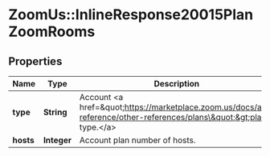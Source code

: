 # ZoomUs::InlineResponse20015PlanZoomRooms

## Properties
Name | Type | Description | Notes
------------ | ------------- | ------------- | -------------
**type** | **String** | Account &lt;a href&#x3D;\&quot;https://marketplace.zoom.us/docs/api-reference/other-references/plans\&quot;&gt;plan type.&lt;/a&gt; | [optional] 
**hosts** | **Integer** | Account plan number of hosts. | [optional] 


